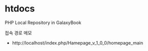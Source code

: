# htdocs
PHP Local Repository in GalaxyBook 

접속 경로 메모
 - http://localhost/index.php/Hamepage_v_1_0_0/homepage_main
